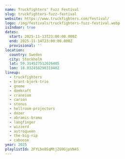 ```yaml
---
name: Truckfighters' Fuzz Festival
slug: truckfighters-fuzz-festival
website: https://www.truckfighters.com/festival/
logo: /img/festivals/truckfighters-fuzz-festival.webp
isIndoor: true
dates:
  start: 2025-11-13T23:00:00.000Z
  end: 2025-11-14T23:00:00.000Z
  provisional: ''
location:
  country: Sweden
  city: Stockholm
  lat: 59.314527512626405
  lon: 18.032458290319482
lineup:
  - truckfighters
  - brant-bjork-trio
  - gnome
  - domkraft
  - craneium
  - carson
  - stonus
  - hellroom-projectors
  - dozer
  - abramis-brama
  - langfinger
  - wizzerd
  - astroqueen
  - the-big-rip
  - caboose
year: 2025
playlistId: 2FYLbe8SqMtjZG9GjpVN4S
---
```

